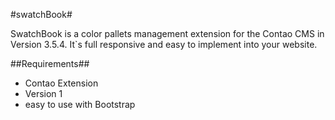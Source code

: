 #swatchBook#

SwatchBook is a color pallets management extension for the Contao CMS in Version 3.5.4. It`s full responsive and easy to implement into your website.


##Requirements##
* Contao Extension
* Version 1
* easy to use with Bootstrap